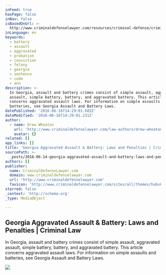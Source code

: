 ```yaml
---
inFeed: true
hasPage: false
inNav: false
isBasedOnUrl: >-
  http://www.criminaldefenselawyer.com/resources/criminal-defense/criminal-offense/georgia-aggravated-assault-laws
inLanguage: en
keywords:
  - battery
  - assault
  - aggravated
  - probation
  - conviction
  - felony
  - georgia
  - sentence
  - code
  - ann
description: >-
  In Georgia, assault and battery crimes consist of simple assault, aggravated
  assault, simple battery, battery, and aggravated battery. This article
  concerns aggravated assault laws. For information on simple assaults and
  batteries, see Georgia Assault and Battery Laws.
datePublished: '2016-06-16T14:29:01.683Z'
dateModified: '2016-06-16T14:29:01.231Z'
author:
  - name: Drew Wheaton
    url: 'http://www.criminaldefenselawyer.com/law-authors/drew-wheaton.html'
    avatar: {}
related: []
app_links: []
title: 'Georgia Aggravated Assault & Battery: Laws and Penalties | Criminal Law'
sourcePath: >-
  _posts/2016-06-14-georgia-aggravated-assault-and-battery-laws-and-penalties-or-c.md
authors: []
publisher:
  name: CriminalDefenseLawyer.com
  domain: www.criminaldefenselawyer.com
  url: 'http://www.criminaldefenselawyer.com'
  favicon: 'http://www.criminaldefenselawyer.com/sites/all/themes/hubv6/favicon.ico'
starred: false
_context: 'http://schema.org'
_type: MediaObject

---
```

<article style=""><h1>Georgia Aggravated Assault &amp; Battery: Laws and Penalties | Criminal Law</h1><p>In Georgia, assault and battery crimes consist of simple assault, aggravated assault, simple battery, battery, and aggravated battery. This article concerns aggravated assault laws. For information on simple assaults and batteries, see Georgia Assault and Battery Laws.</p><img src="http://www.criminaldefenselawyer.com/sites/all/themes/hubv5.nolo/images/sprites/logo_nolo_facebook.png" /></article>